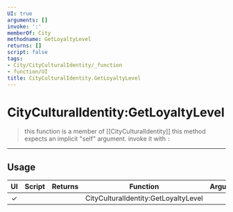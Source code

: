 ```yaml
---
UI: true
arguments: []
invoke: ':'
memberOf: City
methodname: GetLoyaltyLevel
returns: []
script: false
tags:
- City/CityCulturalIdentity/_function
- function/UI
title: CityCulturalIdentity.GetLoyaltyLevel
---
```

# CityCulturalIdentity:GetLoyaltyLevel
> this function is a member of [[CityCulturalIdentity]]
> this method expects an implicit "self" argument. invoke it with `:`
-----
## Usage
|  UI | Script | Returns | Function | Arguments |
|:---:|:------:|-------:|:--------:|:---------|
|✓| ||CityCulturalIdentity:GetLoyaltyLevel||
